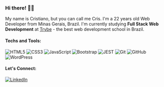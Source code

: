 ### Hi there! 👋🏻
My name is Cristiano, but you can call me Cris. I'm a 22 years old Web Developer from Minas Gerais, Brazil. I'm currently studying <b>Full Stack Web Development</b> at <a href="https://www.betrybe.com/">Trybe</a> - the best web development school in Brazil.

#### Techs and Tools:
![HTML5](https://img.shields.io/badge/-HTML-39d353?logo=HTML5&logoColor=white) ![CSS3](https://img.shields.io/badge/-CSS-39d353?logo=CSS3&logoColor=white) ![JavaScript](https://img.shields.io/badge/-Javascript-39d353?logo=Javascript&logoColor=white) ![Bootstrap](https://img.shields.io/badge/-Bootstrap-39d353?logo=bootstrap&logoColor=white) ![JEST](https://img.shields.io/badge/-JEST-39d353?logo=jest&logoColor=white) ![Git](https://img.shields.io/badge/-Git-39d353?logo=Git&logoColor=white) ![GitHub](https://img.shields.io/badge/-GitHub-39d353?logo=GitHub&logoColor=white) ![WordPress](https://img.shields.io/badge/-WordPress-39d353?logo=WordPress&logoColor=white)

#### Let's Connect:
[![LinkedIn](https://img.shields.io/badge/-LinkedIn-39d353?logo=LinkedIn&logoColor=white)](https://www.linkedin.com/in/crischgs)
